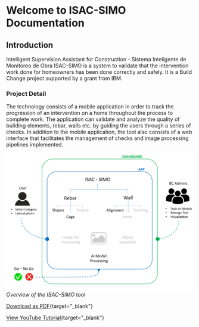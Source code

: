 # Welcome to ISAC-SIMO Documentation

## Introduction
Intelligent Supervision Assistant for Construction - Sistema Inteligente de Monitoreo de Obra
ISAC-SIMO is a system to validate that the intervention work done for homeowners has been done
correctly and safely. It is a Build Change project supported by a grant from IBM.

### Project Detail
The technology consists of a mobile application in order to track the progression of an intervention on a
home throughout the process to complete work. The application can validate and analyze the quality of
building elements, rebar, walls etc. by guiding the users through a series of checks. In addition to the
mobile application, the tool also consists of a web interface that facilitates the management of checks and
image processing pipelines implemented.

![](./assets/image1.png "Detail" )
*Overview of the ISAC-SIMO tool*

[Download as PDF](https://docs.google.com/document/d/1IkqTbeQ-2ntXX3X8venS9DuDHo9xaDa5JnAha2EBmgk/export?format=pdf){target="_blank"}

[View YouTube Tutorial](https://www.youtube.com/watch?v=-hEAq4b0ZI8&list=PL4YKtHOKDWhoytN5RkFkNB9lLuN4eMlQH){target="_blank"}
